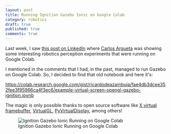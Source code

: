 ```yaml
---
layout: post
title: Running Ignition Gazebo Ionic on Google Colab
category: robotics
draft: true
published: true
comments: true
---
```


Last week, I saw [this post on LinkedIn](https://www.linkedin.com/posts/carlos-argueta_3d-robot-perception-ugcPost-7305742347311403008-qrAu/) where [Carlos Argueta](https://www.linkedin.com/in/carlos-argueta) was showing some interesting robotics perception experiments that were running on Google Colab.

I mentioned in the comments that I had, in the past, managed to run Gazebo on Google Colab. So, I decided to find that old notebook and here it's:

https://colab.research.google.com/gist/ricardodeazambuja/fae4db3dcee352fee3f95966ca4f3ec6/example-virtual-screen-opengl-gazebo-ignition.ipynb

The magic is only possible thanks to open source software like [X virtual framebuffer](https://github.com/cgoldberg/xvfbwrapper), [VirtualGL](https://virtualgl.org/), [PyVirtualDisplay](https://github.com/ponty/PyVirtualDisplay), among others!

<figure>
  <img src="{{ site.url }}/public/images/IgnitionGazeboIonicRunningOnGoogleColab?style=centerme" alt="Ignition Gazebo Ionic Running on Google Colab">
  <figcaption>Ignition Gazebo Ionic Running on Google Colab</figcaption>
</figure>
